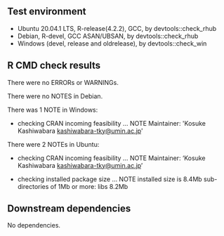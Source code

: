 ## Test environment
* Ubuntu 20.04.1 LTS, R-release(4.2.2), GCC, by devtools::check_rhub
* Debian, R-devel, GCC ASAN/UBSAN, by devtools::check_rhub
* Windows (devel, release and oldrelease), by devtools::check_win

## R CMD check results
There were no ERRORs or WARNINGs.

There were no NOTES in Debian.

There was 1 NOTE in Windows:

* checking CRAN incoming feasibility ... NOTE
Maintainer: 'Kosuke Kashiwabara <kashiwabara-tky@umin.ac.jp>'

There were 2 NOTEs in Ubuntu:

* checking CRAN incoming feasibility ... NOTE
Maintainer: ‘Kosuke Kashiwabara <kashiwabara-tky@umin.ac.jp>’

* checking installed package size ... NOTE
  installed size is  8.4Mb
  sub-directories of 1Mb or more:
    libs   8.2Mb

## Downstream dependencies
No dependencies.
